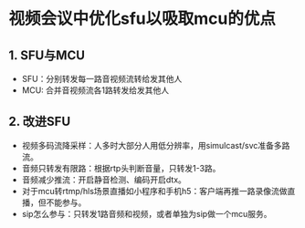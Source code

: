 # 视频会议中优化sfu以吸取mcu的优点

## 1. SFU与MCU
- SFU：分别转发每一路音视频流转给发其他人
- MCU: 合并音视频流各1路转发给发其他人

## 2. 改进SFU

- 视频多码流降采样：人多时大部分人用低分辨率，用simulcast/svc准备多路流。
- 音频只转发有限路：根据rtp头判断音量，只转发1-3路。
- 音频减少推流：开启静音检测、编码开启dtx。
- 对于mcu转rtmp/hls场景直播如小程序和手机h5：客户端再推一路录像流做直播，但不能参与。
- sip怎么参与：只转发1路音频和视频，或者单独为sip做一个mcu服务。

